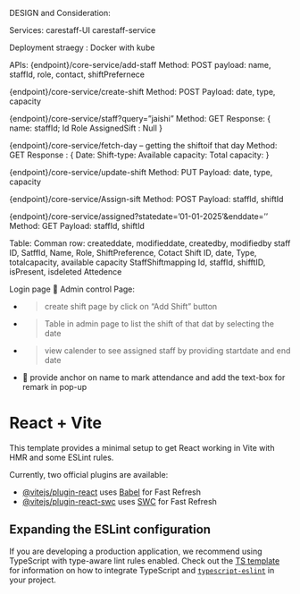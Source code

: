 DESIGN and Consideration:

Services: carestaff-UI
          carestaff-service

Deployment straegy : Docker with kube


APIs:
{endpoint}/core-service/add-staff
	Method: POST
	payload: name, staffId, role, contact, shiftPrefernece

{endpoint}/core-service/create-shift
Method: POST
	Payload: date, type, capacity

{endpoint}/core-service/staff?query=”jaishi”
Method: GET
	Response: { name:
			staffId;
			Id
			Role
			AssignedSift : Null
			}

{endpoint}/core-service/fetch-day – getting the shiftoif that day
Method: GET
	Response : {
  			Date:
			Shift-type:
			Available capacity:
			Total capacity:
}

{endpoint}/core-service/update-shift
Method: PUT
	Payload: date, type, capacity

{endpoint}/core-service/Assign-sift
Method: POST
	Payload: staffId, shiftId

{endpoint}/core-service/assigned?statedate=’01-01-2025’&enddate=’’
Method: GET
	Payload: staffId, shiftId



Table: 
Comman row: createddate, modifieddate, createdby, modifiedby
staff
	ID, SatffId, Name, Role, ShiftPreference, Cotact 
Shift
	ID, date, Type, totalcapacity, available capacity
StaffShiftmapping
	Id, staffId, shifftID, isPresent, isdeleted
Attedence 

Login page
 Admin control Page:
-	> create shift page by click on “Add Shift” button
-	> Table in admin page to list the shift of that dat by selecting the date
-	> view calender to see assigned staff by providing startdate and end date
-	 provide anchor on name to mark attendance and add the text-box for remark in pop-up
	








# React + Vite

This template provides a minimal setup to get React working in Vite with HMR and some ESLint rules.

Currently, two official plugins are available:

- [@vitejs/plugin-react](https://github.com/vitejs/vite-plugin-react/blob/main/packages/plugin-react) uses [Babel](https://babeljs.io/) for Fast Refresh
- [@vitejs/plugin-react-swc](https://github.com/vitejs/vite-plugin-react/blob/main/packages/plugin-react-swc) uses [SWC](https://swc.rs/) for Fast Refresh

## Expanding the ESLint configuration

If you are developing a production application, we recommend using TypeScript with type-aware lint rules enabled. Check out the [TS template](https://github.com/vitejs/vite/tree/main/packages/create-vite/template-react-ts) for information on how to integrate TypeScript and [`typescript-eslint`](https://typescript-eslint.io) in your project.
